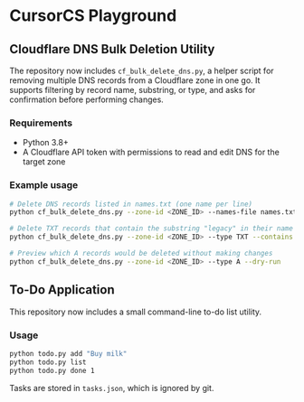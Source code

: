 # CursorCS Playground

## Cloudflare DNS Bulk Deletion Utility

The repository now includes `cf_bulk_delete_dns.py`, a helper script for removing
multiple DNS records from a Cloudflare zone in one go. It supports filtering by
record name, substring, or type, and asks for confirmation before performing
changes.

### Requirements

- Python 3.8+
- A Cloudflare API token with permissions to read and edit DNS for the target zone

### Example usage

```bash
# Delete DNS records listed in names.txt (one name per line)
python cf_bulk_delete_dns.py --zone-id <ZONE_ID> --names-file names.txt --token $CLOUDFLARE_API_TOKEN

# Delete TXT records that contain the substring "legacy" in their name
python cf_bulk_delete_dns.py --zone-id <ZONE_ID> --type TXT --contains legacy

# Preview which A records would be deleted without making changes
python cf_bulk_delete_dns.py --zone-id <ZONE_ID> --type A --dry-run
```

## To-Do Application

This repository now includes a small command-line to-do list utility.

### Usage

```bash
python todo.py add "Buy milk"
python todo.py list
python todo.py done 1
```

Tasks are stored in `tasks.json`, which is ignored by git.
